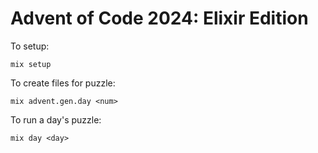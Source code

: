 # Advent of Code 2024: Elixir Edition

To setup:

```
mix setup
```

To create files for puzzle:

```
mix advent.gen.day <num>
```

To run a day's puzzle:

```
mix day <day>
```
